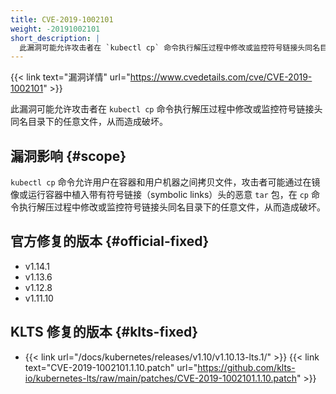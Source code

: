 ```yaml
---
title: CVE-2019-1002101
weight: -20191002101
short_description: |
  此漏洞可能允许攻击者在 `kubectl cp` 命令执行解压过程中修改或监控符号链接头同名目录下的任意文件，从而造成破坏。
---
```


{{< link text="漏洞详情" url="https://www.cvedetails.com/cve/CVE-2019-1002101" >}}

此漏洞可能允许攻击者在 `kubectl cp` 命令执行解压过程中修改或监控符号链接头同名目录下的任意文件，从而造成破坏。

## 漏洞影响 {#scope}

`kubectl cp` 命令允许用户在容器和用户机器之间拷贝文件，攻击者可能通过在镜像或运行容器中植入带有符号链接（symbolic links）头的恶意 `tar` 包，在 `cp` 命令执行解压过程中修改或监控符号链接头同名目录下的任意文件，从而造成破坏。

## 官方修复的版本 {#official-fixed}

- v1.14.1
- v1.13.6
- v1.12.8
- v1.11.10

## KLTS 修复的版本 {#klts-fixed}

- {{< link url="/docs/kubernetes/releases/v1.10/v1.10.13-lts.1/" >}} {{< link text="CVE-2019-1002101.1.10.patch" url="https://github.com/klts-io/kubernetes-lts/raw/main/patches/CVE-2019-1002101.1.10.patch" >}}
